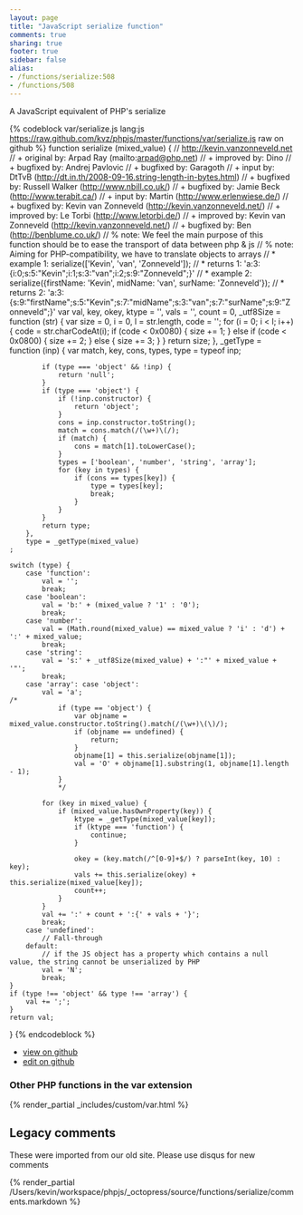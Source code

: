 ```yaml
---
layout: page
title: "JavaScript serialize function"
comments: true
sharing: true
footer: true
sidebar: false
alias:
- /functions/serialize:508
- /functions/508
---
```

<!-- Generated by Rakefile:build -->
A JavaScript equivalent of PHP's serialize

{% codeblock var/serialize.js lang:js https://raw.github.com/kvz/phpjs/master/functions/var/serialize.js raw on github %}
function serialize (mixed_value) {
    // http://kevin.vanzonneveld.net
    // +   original by: Arpad Ray (mailto:arpad@php.net)
    // +   improved by: Dino
    // +   bugfixed by: Andrej Pavlovic
    // +   bugfixed by: Garagoth
    // +      input by: DtTvB (http://dt.in.th/2008-09-16.string-length-in-bytes.html)
    // +   bugfixed by: Russell Walker (http://www.nbill.co.uk/)
    // +   bugfixed by: Jamie Beck (http://www.terabit.ca/)
    // +      input by: Martin (http://www.erlenwiese.de/)
    // +   bugfixed by: Kevin van Zonneveld (http://kevin.vanzonneveld.net/)
    // +   improved by: Le Torbi (http://www.letorbi.de/)
    // +   improved by: Kevin van Zonneveld (http://kevin.vanzonneveld.net/)
    // +   bugfixed by: Ben (http://benblume.co.uk/)
    // %          note: We feel the main purpose of this function should be to ease the transport of data between php & js
    // %          note: Aiming for PHP-compatibility, we have to translate objects to arrays
    // *     example 1: serialize(['Kevin', 'van', 'Zonneveld']);
    // *     returns 1: 'a:3:{i:0;s:5:"Kevin";i:1;s:3:"van";i:2;s:9:"Zonneveld";}'
    // *     example 2: serialize({firstName: 'Kevin', midName: 'van', surName: 'Zonneveld'});
    // *     returns 2: 'a:3:{s:9:"firstName";s:5:"Kevin";s:7:"midName";s:3:"van";s:7:"surName";s:9:"Zonneveld";}'
    var val, key, okey, 
        ktype = '', vals = '', count = 0, 
        _utf8Size = function (str) {
            var size = 0,
                i = 0,
                l = str.length,
                code = '';
            for (i = 0; i < l; i++) {
                code = str.charCodeAt(i);
                if (code < 0x0080) {
                    size += 1;
                }
                else if (code < 0x0800) {
                    size += 2;
                }
                else {
                    size += 3;
                }
            }
            return size;
        },
        _getType = function (inp) {
            var match, key, cons, types, type = typeof inp;

            if (type === 'object' && !inp) {
                return 'null';
            }
            if (type === 'object') {
                if (!inp.constructor) {
                    return 'object';
                }
                cons = inp.constructor.toString();
                match = cons.match(/(\w+)\(/);
                if (match) {
                    cons = match[1].toLowerCase();
                }
                types = ['boolean', 'number', 'string', 'array'];
                for (key in types) {
                    if (cons == types[key]) {
                        type = types[key];
                        break;
                    }
                }
            }
            return type;
        },
        type = _getType(mixed_value)
    ;
    
    switch (type) {
        case 'function':
            val = '';
            break;
        case 'boolean':
            val = 'b:' + (mixed_value ? '1' : '0');
            break;
        case 'number':
            val = (Math.round(mixed_value) == mixed_value ? 'i' : 'd') + ':' + mixed_value;
            break;
        case 'string':
            val = 's:' + _utf8Size(mixed_value) + ':"' + mixed_value + '"';
            break;
        case 'array': case 'object':
            val = 'a';
    /*
                if (type == 'object') {
                    var objname = mixed_value.constructor.toString().match(/(\w+)\(\)/);
                    if (objname == undefined) {
                        return;
                    }
                    objname[1] = this.serialize(objname[1]);
                    val = 'O' + objname[1].substring(1, objname[1].length - 1);
                }
                */

            for (key in mixed_value) {
                if (mixed_value.hasOwnProperty(key)) {
                    ktype = _getType(mixed_value[key]);
                    if (ktype === 'function') {
                        continue;
                    }

                    okey = (key.match(/^[0-9]+$/) ? parseInt(key, 10) : key);
                    vals += this.serialize(okey) + this.serialize(mixed_value[key]);
                    count++;
                }
            }
            val += ':' + count + ':{' + vals + '}';
            break;
        case 'undefined':
            // Fall-through
        default:
            // if the JS object has a property which contains a null value, the string cannot be unserialized by PHP
            val = 'N';
            break;
    }
    if (type !== 'object' && type !== 'array') {
        val += ';';
    }
    return val;
}
{% endcodeblock %}

 - [view on github](https://github.com/kvz/phpjs/blob/master/functions/var/serialize.js)
 - [edit on github](https://github.com/kvz/phpjs/edit/master/functions/var/serialize.js)

### Other PHP functions in the var extension
{% render_partial _includes/custom/var.html %}
## Legacy comments
These were imported from our old site. Please use disqus for new comments
<div style="overflow-y: scroll; height: 500px;">
{% render_partial /Users/kevin/workspace/phpjs/_octopress/source/functions/serialize/comments.markdown %}
</div>
